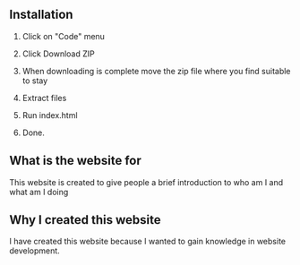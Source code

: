 ## Installation

1. Click on "Code" menu

2. Click Download ZIP

3. When downloading is complete move the zip file where you find suitable to stay

4. Extract files

5. Run index.html 

6. Done.

## What is the website for

This website is created to give people a brief introduction to who am I and what am I doing

## Why I created this website

I have created this website because I wanted to gain knowledge in website development.
